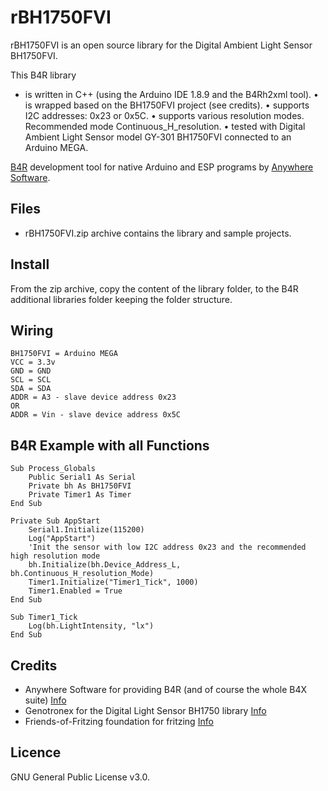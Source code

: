 # rBH1750FVI
rBH1750FVI is an open source library for the Digital Ambient Light Sensor BH1750FVI.

This B4R library
* is written in C++ (using the Arduino IDE 1.8.9 and the B4Rh2xml tool).
• is wrapped based on the BH1750FVI project (see credits).
• supports I2C addresses: 0x23 or 0x5C.
• supports various resolution modes. Recommended mode Continuous_H_resolution.
• tested with Digital Ambient Light Sensor model GY-301 BH1750FVI connected to an Arduino MEGA.

[B4R](https://www.b4x.com/b4r.html) development tool for native Arduino and ESP programs by [Anywhere Software](https://www.b4x.com).

## Files
* rBH1750FVI.zip archive contains the library and sample projects.

## Install
From the zip archive, copy the content of the library folder, to the B4R additional libraries folder keeping the folder structure.

## Wiring
```
BH1750FVI = Arduino MEGA
VCC = 3.3v 
GND = GND 
SCL = SCL 
SDA = SDA 
ADDR = A3 - slave device address 0x23
OR
ADDR = Vin - slave device address 0x5C
```

## B4R Example with all Functions
```
Sub Process_Globals
    Public Serial1 As Serial
    Private bh As BH1750FVI
    Private Timer1 As Timer
End Sub

Private Sub AppStart
    Serial1.Initialize(115200)
    Log("AppStart")
    'Init the sensor with low I2C address 0x23 and the recommended high resolution mode
    bh.Initialize(bh.Device_Address_L, bh.Continuous_H_resolution_Mode)
    Timer1.Initialize("Timer1_Tick", 1000)
    Timer1.Enabled = True
End Sub

Sub Timer1_Tick
    Log(bh.LightIntensity, "lx")
End Sub
```

## Credits
* Anywhere Software for providing B4R (and of course the whole B4X suite) [Info](https://www.b4x.com/)
* Genotronex for the Digital Light Sensor BH1750 library [Info](https://github.com/Genotronex/BH1750FVI_Master)
* Friends-of-Fritzing foundation for fritzing [Info](https://fritzing.org)

## Licence
GNU General Public License v3.0.
